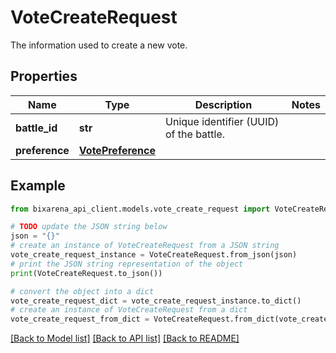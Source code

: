 # VoteCreateRequest

The information used to create a new vote.

## Properties

| Name           | Type                                    | Description                             | Notes |
| -------------- | --------------------------------------- | --------------------------------------- | ----- |
| **battle_id**  | **str**                                 | Unique identifier (UUID) of the battle. |
| **preference** | [**VotePreference**](VotePreference.md) |                                         |

## Example

```python
from bixarena_api_client.models.vote_create_request import VoteCreateRequest

# TODO update the JSON string below
json = "{}"
# create an instance of VoteCreateRequest from a JSON string
vote_create_request_instance = VoteCreateRequest.from_json(json)
# print the JSON string representation of the object
print(VoteCreateRequest.to_json())

# convert the object into a dict
vote_create_request_dict = vote_create_request_instance.to_dict()
# create an instance of VoteCreateRequest from a dict
vote_create_request_from_dict = VoteCreateRequest.from_dict(vote_create_request_dict)
```

[[Back to Model list]](../README.md#documentation-for-models) [[Back to API list]](../README.md#documentation-for-api-endpoints) [[Back to README]](../README.md)
